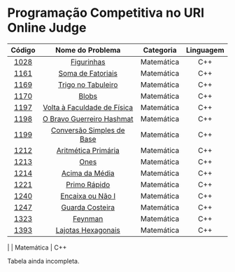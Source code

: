 # Programação Competitiva no URI Online Judge

Código | Nome do Problema | Categoria | Linguagem
|     :---:      |     :---:      |     :---:      |     :---:      |  
[1028](https://github.com/CaioDallaqua/Programacao_Competitiva_URI/blob/master/Matematica/1028.cpp) | [Figurinhas](https://www.urionlinejudge.com.br/judge/pt/problems/view/1028) | Matemática | C++
[1161](https://github.com/CaioDallaqua/Programacao_Competitiva_URI/blob/master/Matematica/1161.cpp) | [Soma de Fatoriais](https://www.urionlinejudge.com.br/judge/pt/problems/view/1161) | Matemática | C++
[1169](https://github.com/CaioDallaqua/Programacao_Competitiva_URI/blob/master/Matematica/1169.cpp) | [Trigo no Tabuleiro](https://www.urionlinejudge.com.br/judge/pt/problems/view/1169) | Matemática | C++
[1170](https://github.com/CaioDallaqua/Programacao_Competitiva_URI/blob/master/Matematica/1170.cpp) | [Blobs](https://www.urionlinejudge.com.br/judge/pt/problems/view/1170) | Matemática | C++
[1197](https://github.com/CaioDallaqua/Programacao_Competitiva_URI/blob/master/Matematica/1197.cpp) | [Volta à Faculdade de Física](https://www.urionlinejudge.com.br/judge/pt/problems/view/1197) | Matemática | C++
[1198](https://github.com/CaioDallaqua/Programacao_Competitiva_URI/blob/master/Matematica/1198.cpp) | [O Bravo Guerreiro Hashmat](https://www.urionlinejudge.com.br/judge/pt/problems/view/1198) | Matemática | C++
[1199](https://github.com/CaioDallaqua/Programacao_Competitiva_URI/blob/master/Matematica/1199.cpp) | [Conversão Simples de Base](https://www.urionlinejudge.com.br/judge/pt/problems/view/1199) | Matemática | C++
[1212](https://github.com/CaioDallaqua/Programacao_Competitiva_URI/blob/master/Matematica/1212.cpp) | [Aritmética Primária](https://www.urionlinejudge.com.br/judge/pt/problems/view/1212) | Matemática | C++
[1213](https://github.com/CaioDallaqua/Programacao_Competitiva_URI/blob/master/Matematica/1213.cpp) | [Ones](https://www.urionlinejudge.com.br/judge/pt/problems/view/1213) | Matemática | C++
[1214](https://github.com/CaioDallaqua/Programacao_Competitiva_URI/blob/master/Matematica/1214.cpp) | [Acima da Média](https://www.urionlinejudge.com.br/judge/pt/problems/view/1214) | Matemática | C++
[1221](https://github.com/CaioDallaqua/Programacao_Competitiva_URI/blob/master/Matematica/1221.cpp) | [Primo Rápido](https://www.urionlinejudge.com.br/judge/pt/problems/view/1221) | Matemática | C++
[1240](https://github.com/CaioDallaqua/Programacao_Competitiva_URI/blob/master/Matematica/1240.cpp) | [Encaixa ou Não I](https://www.urionlinejudge.com.br/judge/pt/problems/view/1240) | Matemática | C++
[1247](https://github.com/CaioDallaqua/Programacao_Competitiva_URI/blob/master/Matematica/1247.cpp) | [Guarda Costeira](https://www.urionlinejudge.com.br/judge/pt/problems/view/1247) | Matemática | C++
[1323](https://github.com/CaioDallaqua/Programacao_Competitiva_URI/blob/master/Matematica/1323.cpp) | [Feynman](https://www.urionlinejudge.com.br/judge/pt/problems/view/1323) | Matemática | C++
[1393](https://github.com/CaioDallaqua/Programacao_Competitiva_URI/blob/master/Matematica/1393.cpp) | [Lajotas Hexagonais](https://www.urionlinejudge.com.br/judge/pt/problems/view/1393) | Matemática | C++

[]() | []() | Matemática | C++


Tabela ainda incompleta.

